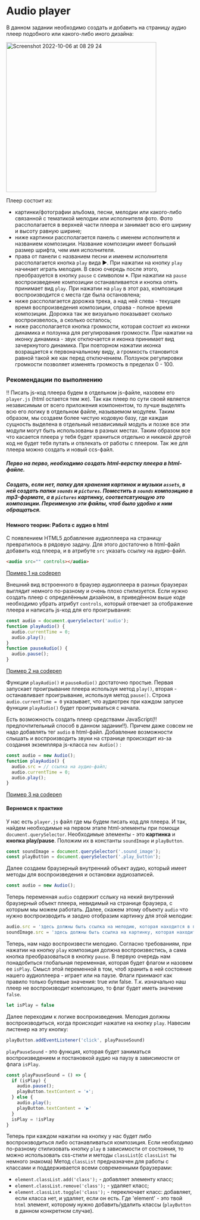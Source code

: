 # Audio player


В данном задании необходимо создать и добавить на страницу аудио плеер подобного или какого-либо иного дизайна:

<img width="403" alt="Screenshot 2022-10-06 at 08 29 24" src="https://user-images.githubusercontent.com/70028254/194221990-e9de305b-22f0-42a4-bc18-be88eec0b00f.png">

Плеер состоит из:
- картинки/фотографии альбома, песни, мелодии или какого-либо связанной с тематикой мелодии или исполнителя фото. Фото рассполагается в верхней части плеера и занимает всю его ширину и высоту равную ширине;
- ниже картинки рассполагается панель с именем исполнителя и названием композиции. Название композиции имеет больший размер шрифта, чем имя исполнителя.
- права от панели с названием песни и именем исполнителя рассполагается кнопка `play` вида ▶. При нажатии на кнопку `play` начинает играть мелодия. В свою очередь после этого, преобразуется в кнопку `pause` с символом ⏸. При нажатии на `pause` воспроизведение композиции останавливается и кнопка опять принимает вид `play`. При нажатии на `play` в этот раз, композиция воспроизводится с места где была остановлена;
- ниже рассполагается дорожка трека, а над ней слева - текущее время воспроизведения композиции, справа - полное время композиции. Дорожка так же визуально показывает сколько воспроизвелось, а сколько осталось;
- ниже рассполагается кнопка громкости, которая состоит из иконки динамика и ползунка для регулирования громкости. При нажатии на иконку динамика - звук отключается и иконка принимает вид зачеркнутого динамика. При повторном нажатии иконка возращается к первоначальному виду, а громкость становится равной такой же как перед отключением. Ползунок регулировки громкости позволяет изменять громкость в пределах 0 - 100. 

### Рекомендации по выполнению

‼ Писать js-код плеера будем в отдельном js-файле, назовем его `player.js` (html остается тем же). Так как плеер по сути своей является независимым от всего приложения компонентом, то лучше выделять всю его логику в отдельном файле, называемом модулем. Таким образом, мы создаем более чистую кодовую базу, где каждая сущность выделена в отдельный независимый модуль и позже все эти модули могут быть использованы в разных местах. Таким образом все что касается плеера у тебя будет храниться отдельно и никакой другой код не будет тебя путать и отвлекать от работы с плеером.
Так же для плеера можно создать и новый ccs-файл.

##### Перво на перво, необходимо создать html-верстку плеера в html-файле.
##### Создать, если нет, папку для хранения картинок и музыки `assets`, в ней создать папки `sounds` и `pictures`. Поместить в `sounds` композицию в mp3-формате, а в `pictures` картинку, соответсвтующую это композиции. Переименую эти файлы, чтоб было удобно к ним обращаться.

#### Немного теории: Работа с аудио в html

С появлением HTML5 добавление аудиоплеера на страницу превратилось в рядовую задачу. Для этого достаточно в html-файл добавить код плеера, и в атрибуте `src` указать ссылку на аудио-файл.
```html
<audio src="" controls></audio>
```
[Пример 1 на codepen](https://codepen.io/irinainina/pen/poerqar)

Внешний вид встроенного в браузер аудиоплеера в разных браузерах выглядит немного по-разному и очень плохо стилизуется. Если нужно создать плеер с определённым дизайном, в приведённом выше коде необходимо убрать атрибут `controls`, который отвечает за отображение плеера и написать js-код для его проигрывания:
```js
const audio = document.querySelector('audio');
function playAudio() {
  audio.currentTime = 0;
  audio.play();
}
function pauseAudio() {
  audio.pause();
}
```
[Пример 2 на codepen](https://codepen.io/irinainina/pen/RwoKVBW)

Функции `playAudio()` и `pauseAudio()` достаточно простые. Первая запускает проигрывание плеера используя метод `play()`, вторая - останавливает проигрывание, используя метод `pause()`. Строка `audio.currentTime = 0` указывает, что аудиотрек при каждом запуске функции `playAudio()` будет проигрываться с начала.

Есть возможность создать плеер средствами JavaScript(‼предпочтительный способ в данном задании‼). Причем даже совсем не надо добавлять тег `audio` в html-файл. Добавление возможности слышать и воспроизводить звуки на странице происходит из-за создания экземпляра js-класса `new Audio()` :
```js
const audio = new Audio();
function playAudio() {
  audio.src = // ссылка на аудио-файл;
  audio.currentTime = 0;
  audio.play();
}
```
[Пример 3 на codepen](https://codepen.io/irinainina/pen/dyvzrNV)

#### Вернемся к практике
У нас есть `player.js` файл где мы будем писать код для плеера.
И так, найдем необходимые на первом этапе html-элементы при помощи `document.querySelector`. Необходимые элементы - это **картинка** и **кнопка play/pause**.
Положим их в константы `soundImage` и `playButton`.
```js
const soundImage = document.querySelector('.sound_image');
const playButton = document.querySelector('.play_button');
```
Далее создаем браузерный внутренний объект аудио, который имеет методы для воспроизведения и остановки аудиозаписей.
```js
const audio = new Audio();
```
Теперь переменная `audio` содержит сслыку на некий внутренний браузерный объект плеера, невидимый на странице браузера, с которым мы можем работать.
Далее, скажем этому объекту `audio` что нужно воспроизводить и заодно отобразим картинку для этой мелодии:
```js
audio.src = 'здесь должны быть ссылка на мелодию, которая находится в папке `assets/sounds/`';
soundImage.src = 'здесь должны быть ссылка на картинку, которая находится в папке `assets/pictures/`';
```

Теперь, нам надо воспроизвести мелодию. Согласно требованиям, при нажатии на кнопку `play` композиция должна воспроизвестись, а сама кнопка преобразоваться в кнопку `pause`.
В первую очередь нам понадобиться глобальная переменная, которая будет флагом и назовем ее `isPlay`. Смысл этой переменной в том, чтоб хранить в ней состояние нашего аудиоплеера - играет или на паузе.
Флаги принмают как правило только булевые значения: true или false. Т.к. изначально наш плеер не воспроизводит композицию, то флаг будет иметь значение `false`.
```js
let isPlay = false
```
Далее переходим к логике воспроизведения. Мелодия должны воспроизводиться, когда происходит нажатие на кнопку `play`. Навесим листенер на эту кнопку:
```js
playButton.addEventListener('click', playPauseSound)
```
`playPauseSound` - это функция, которая будет заниматься воспроизведением и постановкой аудио на паузу в зависимости от флага `isPlay`.

```js 
const playPauseSound = () => {
  if (isPlay) {
    audio.pause();
    playButton.textContent = '⏸';
  } else {
    audio.play();
    playButton.textContent = '▶'
  }
  isPlay = !isPlay
}
```
Теперь при каждом нажатии на кнопку у нас будет либо воспроизводиться либо останавливаться композиция.
Если необходимо по-разному стилизовать кнопку `play` в зависимости от состояния, то можно использовать css-стили и методы  `classList`(c `classList` ты немного знакома)
Метод `classList` предназначен для работы с классами и поддерживается всеми современными браузерами:
- `element.classList.add('class');` - добавляет элементу класс;
- `element.classList.remove('class');` - удаляет класс;
- `element.classList.toggle('class');` - переключает класс: добавляет, если класса нет, и удаляет, если он есть.
Где 'element' - это твой `html` элемент, которому нужно добавить/удалить классы (`playButton` в данном конкретном случае).
  

